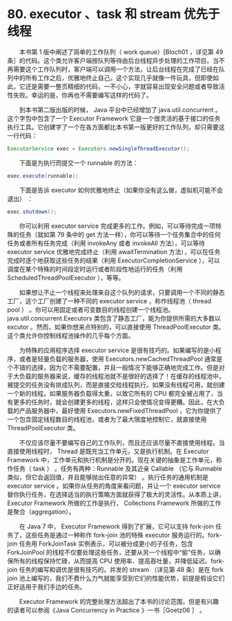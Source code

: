 # 80. executor 、task 和 stream 优先于线程

　　本书第 1 版中阐述了简单的工作队列（ work queue）[Bloch01 ，详见第 49 条］的代码。这个类允许客户端按队列等待由后台线程异步处理的工作项目。当不再需要这个工作队列时，客户端可以调用一个方法，让后台线程在完成了已经在队列中的所有工作之后，优雅地终止自己。这个实现几乎就像一件玩具，但即使如此，它还是需要一整页精细的代码，一不小心，字就容易出现安全问题或者导致活性失败。幸运的是，你再也不需要编写这样的代码了。

　　到本书第二版出版的时候， Java 平台中已经增加了 java.util.concurrent 。这个字包中包含了一个 Executor Framework 它是一个很灵活的基于接口的任务执行工具。它创建字了一个在各方面都比本书第一版更好的工作队列，却只需要这一行代码：

```java
ExecutorService exec = Executors.newSingleThreadExecutor();
```

　　下面是为执行而提交一个 runnable 的方法：

```java
exec.execute(runnable);
```

　　下面是告诉 executor 如何优雅地终止（如果你没有这么做，虚拟机可能不会退出） ：

```java
exec.shutdown();
```

　　你可以利用 executor service 完成更多的工作。例如，可以等待完成一项特殊的任务（就如第 79 条中的 get 方法一样），你可以等待一个任务集合中的任何任务或者所有任务完成（利用 invokeAny 或者 invokeAll 方法），可以等待 executor service 优雅地完成终止（利用 awaitTermination 方法），可以在任务完成时逐个地获取这些任务的结果（利用 ExecutorCompletionService ），可以调度在某个特殊的时间段定时运行或者阶段性地运行的任务（利用 ScheduledThreadPoolExecutor ），等等。

　　如果想让不止一个线程来处理来自这个队列的请求，只要调用一个不同的静态工厂，这个工厂创建了一种不同的 executor service ，称作线程池（ thread pool ） 。你可以用固定或者可变数目的线程创建一个线程池。java.util.concurrent.Executors 类包含了静态工厂，能为你提供所需的大多数以 excutor 。然而，如果你想来点特别的，可以直接使用 ThreadPoolExecutor 类。这个类允许你控制线程池操作的几乎每个方面。

　　为特殊的应用程序选择 executor service 是很有技巧的。如果编写的是小程序，或者是轻量负载的服务器，使用 Executors.newCachedThreadPool 通常是个不错的选择，因为它不需要配置，并且一般情况下能够正确地完成工作。但是对于大负载的服务器来说，缓存的线程池就不是很好的选择了！在缓存的线程池中，被提交的任务没有排成队列，而是直接交给线程执行。如果没有线程可用，就创建一个新的线程。如果服务器负载得太重，以致它所有的 CPU 都完全被占用了，当有更多的任务时，就会创建更多的线程，这样只会使情况变得更糟。因此，在大负载的产品服务器中，最好使用 Executors.newFixedThreadPool ，它为你提供了一个包含固定线程数目的线程池，或者为了最大限度地控制它，就直接使用 ThreadPoolExecutor 类。

　　不仅应该尽量不要编写自己的工作队列，而且还应该尽量不直接使用线程。当直接使用线程时， Thread 是既充当工作单元，又是执行机制。在 Executor Framework 中，工作单元和执行机制是分开的。现在关键的抽象是工作单元，称作任务（ task ） 。任务有两种：Runnable 及其近亲 Callable （它与 Runnable 类似，但它会返回值，并且能够抛出任意的异常） 。执行任务的通用机制是 executor service 。如果你从任务的角度来看问题，并让一个 executor service 替你执行任务，在选择适当的执行策略方面就获得了极大的灵活性。从本质上讲， Executor Framework 所做的工作是执行， Collections Framework 所做的工作是聚合（aggregation）。

　　在 Java 7 中， Executor Framework 得到了扩展，它可以支持 fork-join 任务了，这些任务是通过一种称作 fork-join 池的特殊 executor 服务运行的。fork-join 任务用 ForkJoinTask 实例表示，可以被分成更小的子任务，包含 ForkJoinPool 的线程不仅要处理这些任务，还要从另一个线程中“偷”任务，以确保所有的线程保持忙碌，从而提高 CPU 使用率、提高吞吐量，并降低延迟。fork-join 任务的编写和调优是很有技巧的。并发的 stream （详见第 48 条）是在 fork join 池上编写的，我们不费什么力气就能享受到它们的性能优势，前提是假设它们正好适用于我们手边的任务。

　　Executor Framework 的完整处理方法超出了本书的讨论范围，但是有兴趣的读者可以参阅《Java Concurrency in Practice 》一书［Goetz06 ］ 。

